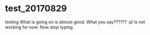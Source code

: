 # test_20170829
testing
What is going on is almost good.
What you say??????
:q!
is not working for now.
Now stop typing.
